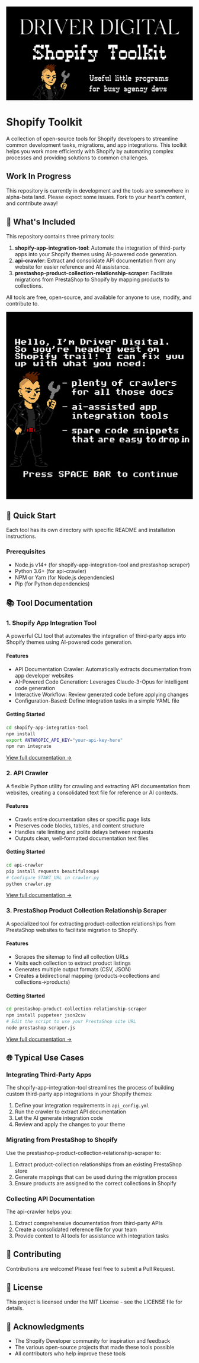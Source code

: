 ![Driver Digital Shopify Toolkit Banner](repository-open-graph-driver.jpg)

# Shopify Toolkit

A collection of open-source tools for Shopify developers to streamline common development tasks, migrations, and app integrations. This toolkit helps you work more efficiently with Shopify by automating complex processes and providing solutions to common challenges.

## Work In Progress

This repository is currently in development and the tools are somewhere in alpha-beta land. Please expect some issues. Fork to your heart's content, and contribute away!

## 🧰 What's Included

This repository contains three primary tools:

1. **shopify-app-integration-tool**: Automate the integration of third-party apps into your Shopify themes using AI-powered code generation.
2. **api-crawler**: Extract and consolidate API documentation from any website for easier reference and AI assistance.
3. **prestashop-product-collection-relationship-scraper**: Facilitate migrations from PrestaShop to Shopify by mapping products to collections.

All tools are free, open-source, and available for anyone to use, modify, and contribute to.

<img src="driver-oregon-trail.jpg" alt="Tools for the Shopify Trail" width="600px" height="auto">


## 🚀 Quick Start

Each tool has its own directory with specific README and installation instructions.

### Prerequisites

- Node.js v14+ (for shopify-app-integration-tool and prestashop scraper)
- Python 3.6+ (for api-crawler)
- NPM or Yarn (for Node.js dependencies)
- Pip (for Python dependencies)

## 📚 Tool Documentation

### 1. Shopify App Integration Tool

A powerful CLI tool that automates the integration of third-party apps into Shopify themes using AI-powered code generation.

#### Features

- API Documentation Crawler: Automatically extracts documentation from app developer websites
- AI-Powered Code Generation: Leverages Claude-3-Opus for intelligent code generation
- Interactive Workflow: Review generated code before applying changes
- Configuration-Based: Define integration tasks in a simple YAML file

#### Getting Started

```bash
cd shopify-app-integration-tool
npm install
export ANTHROPIC_API_KEY="your-api-key-here"
npm run integrate
```

[View full documentation →](./shopify-app-integration-tool/README.md)

### 2. API Crawler

A flexible Python utility for crawling and extracting API documentation from websites, creating a consolidated text file for reference or AI contexts.

#### Features

- Crawls entire documentation sites or specific page lists
- Preserves code blocks, tables, and content structure
- Handles rate limiting and polite delays between requests
- Outputs clean, well-formatted documentation text files

#### Getting Started

```bash
cd api-crawler
pip install requests beautifulsoup4
# Configure START_URL in crawler.py
python crawler.py
```

[View full documentation →](./api-crawler/readme.md)

### 3. PrestaShop Product Collection Relationship Scraper

A specialized tool for extracting product-collection relationships from PrestaShop websites to facilitate migration to Shopify.

#### Features

- Scrapes the sitemap to find all collection URLs
- Visits each collection to extract product listings
- Generates multiple output formats (CSV, JSON)
- Creates a bidirectional mapping (products→collections and collections→products)

#### Getting Started

```bash
cd prestashop-product-collection-relationship-scraper
npm install puppeteer json2csv
# Edit the script to use your PrestaShop site URL
node prestashop-scraper.js
```

[View full documentation →](./prestashop-product-collection-relationship-scraper/README.md)

## 🌐 Typical Use Cases

### Integrating Third-Party Apps

The shopify-app-integration-tool streamlines the process of building custom third-party app integrations in your Shopify themes:

1. Define your integration requirements in `api_config.yml`
2. Run the crawler to extract API documentation
3. Let the AI generate integration code
4. Review and apply the changes to your theme

### Migrating from PrestaShop to Shopify

Use the prestashop-product-collection-relationship-scraper to:

1. Extract product-collection relationships from an existing PrestaShop store
2. Generate mappings that can be used during the migration process
3. Ensure products are assigned to the correct collections in Shopify

### Collecting API Documentation

The api-crawler helps you:

1. Extract comprehensive documentation from third-party APIs
2. Create a consolidated reference file for your team
3. Provide context to AI tools for assistance with integration tasks

## 🤝 Contributing

Contributions are welcome! Please feel free to submit a Pull Request.

## 📄 License

This project is licensed under the MIT License - see the LICENSE file for details.

## 🙏 Acknowledgments

- The Shopify Developer community for inspiration and feedback
- The various open-source projects that made these tools possible
- All contributors who help improve these tools
